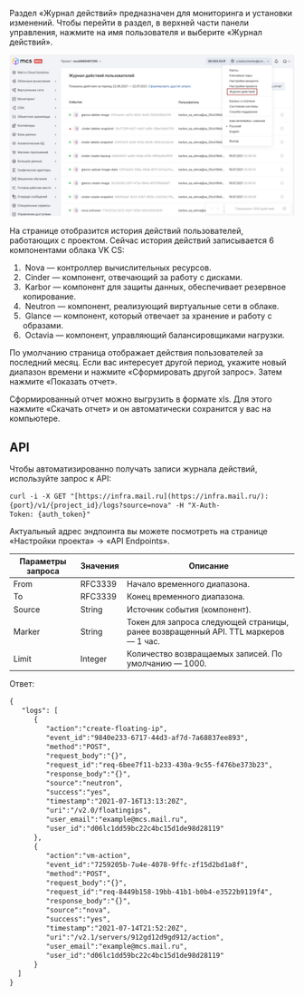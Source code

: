 Раздел «Журнал действий» предназначен для мониторинга и установки изменений. Чтобы перейти в раздел, в верхней части панели управления, нажмите на имя пользователя и выберите «Журнал действий». 

![](./assets/1626938836761-1626938723908.jpg)

На странице отобразится история действий пользователей, работающих с проектом. Сейчас история действий записывается 6 компонентами облака VK CS:

1.   Nova — контроллер вычислительных ресурсов.
2.   Cinder — компонент, отвечающий за работу с дисками.
3.   Karbor — компонент для защиты данных, обеспечивает резервное копирование.
4.   Neutron — компонент, реализующий виртуальные сети в облаке.
5.   Glance — компонент, который отвечает за хранение и работу с образами.
6.   Octavia — компонент, управляющий балансировщиками нагрузки.

По умолчанию страница отображает действия пользователей за последний месяц. Если вас интересует другой период, укажите новый диапазон времени и нажмите «Сформировать другой запрос». Затем нажмите «Показать отчет».

Сформированный отчет можно выгрузить в формате xls. Для этого нажмите «Скачать отчет» и он автоматически сохранится у вас на компьютере.

API
---

Чтобы автоматизированно получать записи журнала действий, используйте запрос к API:

```
curl -i -X GET "[https://infra.mail.ru](https://infra.mail.ru/):{port}/v1/{project_id}/logs?source=nova" -H "X-Auth-Token: {auth_token}"
```

Актуальный адрес эндпоинта вы можете посмотреть на странице «Настройки проекта» -> «API Endpoints».

| Параметры запроса | Значения | Описание |
| --- | --- | --- |
| From | RFC3339 | Начало временного диапазона. |
| To | RFC3339 | Конец временного диапазона. |
| Source | String | Источник события (компонент). |
| Marker | String | Токен для запроса следующей страницы, ранее возвращенный API. TTL маркеров — 1 час. |
| Limit | Integer | Количество возвращаемых записей. По умолчанию — 1000. |

Ответ:

```
{
   "logs": [
      {
         "action":"create-floating-ip",
         "event_id":"9840e233-6717-44d3-af7d-7a68837ee893",
         "method":"POST",
         "request_body":"{}",
         "request_id":"req-6bee7f11-b233-430a-9c55-f476be373b23",
         "response_body":"{}",
         "source":"neutron",
         "success":"yes",
         "timestamp":"2021-07-16T13:13:20Z",
         "uri":"/v2.0/floatingips",
         "user_email":"example@mcs.mail.ru",
         "user_id":"d06lc1dd59bc22c4bc15d1de98d28119"
      },
      {
         "action":"vm-action",
         "event_id":"7259205b-7u4e-4078-9ffc-zf15d2bd1a8f",
         "method":"POST",
         "request_body":"{}",
         "request_id":"req-8449b158-19bb-41b1-b0b4-e3522b9119f4",
         "response_body":"{}",
         "source":"nova",
         "success":"yes",
         "timestamp":"2021-07-14T21:52:20Z",
         "uri":"/v2.1/servers/912gd12d9gd912/action",
         "user_email":"example@mcs.mail.ru",
         "user_id":"d06lc1dd59bc22c4bc15d1de98d28119"
      }
  ]
}
```
